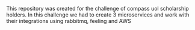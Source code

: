 This repository was created for the challenge of compass uol scholarship holders. In this challenge we had to create 3 microservices and work with their integrations using rabbitmq, feeling and AWS
